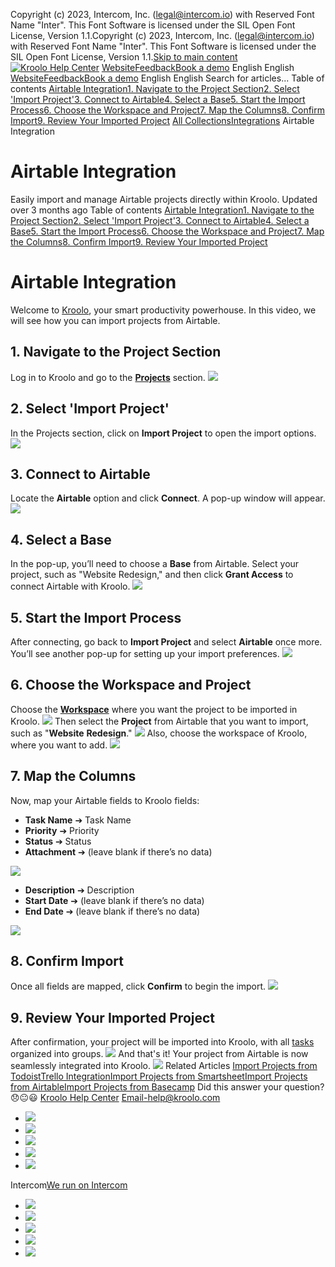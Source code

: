 Copyright (c) 2023, Intercom, Inc. (legal@intercom.io) with Reserved Font Name "Inter". This Font Software is licensed under the SIL Open Font License, Version 1.1.Copyright (c) 2023, Intercom, Inc. (legal@intercom.io) with Reserved Font Name "Inter". This Font Software is licensed under the SIL Open Font License, Version 1.1.[Skip to main content](https://help.kroolo.com/en/articles/10089943-airtable-integration#main-content)
[![Kroolo Help Center](https://downloads.intercomcdn.com/i/o/h4qkzypg/611116/ee699fbf23fef0f6d8d4f666d84c/37cdcedd14003d8fdcfdeda0a05c09cb)](https://help.kroolo.com/en/)
[Website](https://kroolo.com/)[Feedback](https://kroolo.featurebase.app/)[Book a demo](https://kroolo.com/book-demo)
English
English
[Website](https://kroolo.com/)[Feedback](https://kroolo.featurebase.app/)[Book a demo](https://kroolo.com/book-demo)
English
English
Search for articles...
Table of contents
[Airtable Integration](https://help.kroolo.com/en/articles/10089943-airtable-integration#h_489f71e835)[1. Navigate to the Project Section](https://help.kroolo.com/en/articles/10089943-airtable-integration#h_b667adc8c6)[2. Select 'Import Project'](https://help.kroolo.com/en/articles/10089943-airtable-integration#h_0e1382b2c2)[3. Connect to Airtable](https://help.kroolo.com/en/articles/10089943-airtable-integration#h_ff77b057da)[4. Select a Base](https://help.kroolo.com/en/articles/10089943-airtable-integration#h_784a4ba8e8)[5. Start the Import Process](https://help.kroolo.com/en/articles/10089943-airtable-integration#h_4b8402f582)[6. Choose the Workspace and Project](https://help.kroolo.com/en/articles/10089943-airtable-integration#h_1d6a6552e0)[7. Map the Columns](https://help.kroolo.com/en/articles/10089943-airtable-integration#h_8388d29d4e)[8. Confirm Import](https://help.kroolo.com/en/articles/10089943-airtable-integration#h_5710f323ba)[9. Review Your Imported Project](https://help.kroolo.com/en/articles/10089943-airtable-integration#h_394a033bab)
[All Collections](https://help.kroolo.com/en/)[Integrations](https://help.kroolo.com/en/collections/9118200-integrations)
Airtable Integration
# Airtable Integration
Easily import and manage Airtable projects directly within Kroolo.
Updated over 3 months ago
Table of contents
[Airtable Integration](https://help.kroolo.com/en/articles/10089943-airtable-integration#h_489f71e835)[1. Navigate to the Project Section](https://help.kroolo.com/en/articles/10089943-airtable-integration#h_b667adc8c6)[2. Select 'Import Project'](https://help.kroolo.com/en/articles/10089943-airtable-integration#h_0e1382b2c2)[3. Connect to Airtable](https://help.kroolo.com/en/articles/10089943-airtable-integration#h_ff77b057da)[4. Select a Base](https://help.kroolo.com/en/articles/10089943-airtable-integration#h_784a4ba8e8)[5. Start the Import Process](https://help.kroolo.com/en/articles/10089943-airtable-integration#h_4b8402f582)[6. Choose the Workspace and Project](https://help.kroolo.com/en/articles/10089943-airtable-integration#h_1d6a6552e0)[7. Map the Columns](https://help.kroolo.com/en/articles/10089943-airtable-integration#h_8388d29d4e)[8. Confirm Import](https://help.kroolo.com/en/articles/10089943-airtable-integration#h_5710f323ba)[9. Review Your Imported Project](https://help.kroolo.com/en/articles/10089943-airtable-integration#h_394a033bab)
# Airtable Integration
Welcome to [Kroolo](https://kroolo.com), your smart productivity powerhouse. In this video, we will see how you can import projects from Airtable. 
## **1. Navigate to the Project Section**
Log in to Kroolo and go to the **[Projects](https://intercom.help/kroolo/en/articles/9795542-manage-projects-in-kroolo)** section.
[![](https://downloads.intercomcdn.com/i/o/h4qkzypg/1241326190/1fb138944a5397516cf4e181a542/3b1a7159-5dc5-4e6a-8f8b-3764cbc3c7a6.gif?expires=1747842300&signature=22af367cb1f8429556865901e0567269ed9fd5d9647325ceb6b6589eb0464d27&req=dSIjF8p8m4BWWfMW1HO4zQg8rUrIC9A41nAmkdYddHgNaOKQTjwGC6tPRFgB%0ArcSZArjZW5iUyn%2FTxEU%3D%0A)](https://downloads.intercomcdn.com/i/o/h4qkzypg/1241326190/1fb138944a5397516cf4e181a542/3b1a7159-5dc5-4e6a-8f8b-3764cbc3c7a6.gif?expires=1747842300&signature=22af367cb1f8429556865901e0567269ed9fd5d9647325ceb6b6589eb0464d27&req=dSIjF8p8m4BWWfMW1HO4zQg8rUrIC9A41nAmkdYddHgNaOKQTjwGC6tPRFgB%0ArcSZArjZW5iUyn%2FTxEU%3D%0A)
## **2. Select 'Import Project'**
In the Projects section, click on **Import Project** to open the import options. 
[![](https://downloads.intercomcdn.com/i/o/h4qkzypg/1241326195/2f0dcf29958d0484af3d8cf56c7d/4ff03874-eb1a-4520-8d4a-d9e89df27c5e.png?expires=1747842300&signature=b8304345890aba490c3cb598540b05b36c6530a350fa89cbbe5cf592a1999df0&req=dSIjF8p8m4BWXPMW1HO4zXgQDuDp4VZgGyVrkVQv02yP%2BR65WzJJbMwtirri%0AQZVkThQLyvB7IFcwrK4%3D%0A)](https://downloads.intercomcdn.com/i/o/h4qkzypg/1241326195/2f0dcf29958d0484af3d8cf56c7d/4ff03874-eb1a-4520-8d4a-d9e89df27c5e.png?expires=1747842300&signature=b8304345890aba490c3cb598540b05b36c6530a350fa89cbbe5cf592a1999df0&req=dSIjF8p8m4BWXPMW1HO4zXgQDuDp4VZgGyVrkVQv02yP%2BR65WzJJbMwtirri%0AQZVkThQLyvB7IFcwrK4%3D%0A)
## **3. Connect to Airtable**
Locate the **Airtable** option and click **Connect**. A pop-up window will appear.
[![](https://downloads.intercomcdn.com/i/o/h4qkzypg/1241326201/a1898a1525e65515f8c5e6603337/1e8b44e9-f721-44ef-909d-11b0b0027fd3.png?expires=1747842300&signature=92db26adfdc4e39af17bdadb94caa0a4588ad1ccb49cb1cc960b9da8a6add7c7&req=dSIjF8p8m4NfWPMW1HO4zRSIghmVcbIHQnNnjiMAOZN%2B1w9UavAOmxDNPji9%0AFzjsVMzCA%2Ff59%2Byy0xE%3D%0A)](https://downloads.intercomcdn.com/i/o/h4qkzypg/1241326201/a1898a1525e65515f8c5e6603337/1e8b44e9-f721-44ef-909d-11b0b0027fd3.png?expires=1747842300&signature=92db26adfdc4e39af17bdadb94caa0a4588ad1ccb49cb1cc960b9da8a6add7c7&req=dSIjF8p8m4NfWPMW1HO4zRSIghmVcbIHQnNnjiMAOZN%2B1w9UavAOmxDNPji9%0AFzjsVMzCA%2Ff59%2Byy0xE%3D%0A)
## **4. Select a Base**
In the pop-up, you’ll need to choose a **Base** from Airtable.
Select your project, such as "Website Redesign," and then click **Grant Access** to connect Airtable with Kroolo.
[![](https://downloads.intercomcdn.com/i/o/h4qkzypg/1241326194/3ec769e269945acf3a0e032e564f/419877e3-60c6-4086-85b6-3af84c411098.gif?expires=1747842300&signature=13d74e8c7ace6337413cb53d780941b17f0e5e39701a55b0a88041afeac66d4b&req=dSIjF8p8m4BWXfMW1HO4zVswhHy7mJEtR%2FZzWTT3GbAey4SgDfxUTmI3kJt9%0AEKjos%2FkaHCDjXmUz5fw%3D%0A)](https://downloads.intercomcdn.com/i/o/h4qkzypg/1241326194/3ec769e269945acf3a0e032e564f/419877e3-60c6-4086-85b6-3af84c411098.gif?expires=1747842300&signature=13d74e8c7ace6337413cb53d780941b17f0e5e39701a55b0a88041afeac66d4b&req=dSIjF8p8m4BWXfMW1HO4zVswhHy7mJEtR%2FZzWTT3GbAey4SgDfxUTmI3kJt9%0AEKjos%2FkaHCDjXmUz5fw%3D%0A)
## **5. Start the Import Process**
After connecting, go back to **Import Project** and select **Airtable** once more. You’ll see another pop-up for setting up your import preferences.
[![](https://downloads.intercomcdn.com/i/o/h4qkzypg/1241326206/6832d0897b9f4e27ac8316ea93a3/0ece2f90-de74-4d5e-94c1-471715a81eef.png?expires=1747842300&signature=6edc2bf0e3e5bc3140e9116241eeb7983de582054614dbdf202aceb4e91e4603&req=dSIjF8p8m4NfX%2FMW1HO4zc97TIaKbVDuTCw0LJDsrXqoq%2FjmligYe%2BXgomDZ%0Ay%2FjHMCEg9mx6uLKSAIg%3D%0A)](https://downloads.intercomcdn.com/i/o/h4qkzypg/1241326206/6832d0897b9f4e27ac8316ea93a3/0ece2f90-de74-4d5e-94c1-471715a81eef.png?expires=1747842300&signature=6edc2bf0e3e5bc3140e9116241eeb7983de582054614dbdf202aceb4e91e4603&req=dSIjF8p8m4NfX%2FMW1HO4zc97TIaKbVDuTCw0LJDsrXqoq%2FjmligYe%2BXgomDZ%0Ay%2FjHMCEg9mx6uLKSAIg%3D%0A)
## **6. Choose the Workspace and Project**
Choose the **[Workspace](https://intercom.help/kroolo/en/articles/9772991-manage-workspaces)** where you want the project to be imported in Kroolo. 
[![](https://downloads.intercomcdn.com/i/o/h4qkzypg/1241675077/2a1703a7514d93be6386db356d17/b58f55e4-5011-4435-95e0-b4b9de68ee80.png?expires=1747842300&signature=de8ba73fcc38fddabc0eb8ea25613320e680cea79481b5cacd1a31278e428db4&req=dSIjF895mIFYXvMW1HO4zbmtTV6Cut6o8TMMCSUhMTPWWZ7dIGxWzIV5Hp2B%0AOSRpEQh1nhY7qwzNE0w%3D%0A)](https://downloads.intercomcdn.com/i/o/h4qkzypg/1241675077/2a1703a7514d93be6386db356d17/b58f55e4-5011-4435-95e0-b4b9de68ee80.png?expires=1747842300&signature=de8ba73fcc38fddabc0eb8ea25613320e680cea79481b5cacd1a31278e428db4&req=dSIjF895mIFYXvMW1HO4zbmtTV6Cut6o8TMMCSUhMTPWWZ7dIGxWzIV5Hp2B%0AOSRpEQh1nhY7qwzNE0w%3D%0A)
Then select the **Project** from Airtable that you want to import, such as "**Website** **Redesign**."
[![](https://downloads.intercomcdn.com/i/o/h4qkzypg/1241675229/918c39bf1ce643acab9415e6daac/a849a32c-9d93-4863-9e16-81f9306dda8a.png?expires=1747842300&signature=8db82b4e0b113adc07694396f71204fad0d17bac52f7abdbbc8f80fdb94c33a0&req=dSIjF895mINdUPMW1HO4zYpBehxeZkHiFG4RIv6LoGCrE4J1GdkhHxM3scG%2F%0AJ1Fa2ulH3Po%2F%2BPK4t5c%3D%0A)](https://downloads.intercomcdn.com/i/o/h4qkzypg/1241675229/918c39bf1ce643acab9415e6daac/a849a32c-9d93-4863-9e16-81f9306dda8a.png?expires=1747842300&signature=8db82b4e0b113adc07694396f71204fad0d17bac52f7abdbbc8f80fdb94c33a0&req=dSIjF895mINdUPMW1HO4zYpBehxeZkHiFG4RIv6LoGCrE4J1GdkhHxM3scG%2F%0AJ1Fa2ulH3Po%2F%2BPK4t5c%3D%0A)
Also, choose the workspace of Kroolo, where you want to add. 
[![](https://downloads.intercomcdn.com/i/o/h4qkzypg/1241676042/116fb03873f8adbbc0a871bb6592/db6d3ae4-021a-41e1-960c-d557e4224265.png?expires=1747842300&signature=81ed853af67cc82a7fbbbedabf7bdca5e8626196908b1670582d4ed658f6d2a2&req=dSIjF895m4FbW%2FMW1HO4zfCX6wesEkU2H8mXHDWgYpAZNTh6A3UzTnDEPgow%0AkLsUKoxM9UgTPeXuw7g%3D%0A)](https://downloads.intercomcdn.com/i/o/h4qkzypg/1241676042/116fb03873f8adbbc0a871bb6592/db6d3ae4-021a-41e1-960c-d557e4224265.png?expires=1747842300&signature=81ed853af67cc82a7fbbbedabf7bdca5e8626196908b1670582d4ed658f6d2a2&req=dSIjF895m4FbW%2FMW1HO4zfCX6wesEkU2H8mXHDWgYpAZNTh6A3UzTnDEPgow%0AkLsUKoxM9UgTPeXuw7g%3D%0A)
## **7. Map the Columns**
Now, map your Airtable fields to Kroolo fields:
  * **Task Name** ➔ Task Name 
  * **Priority** ➔ Priority
  * **Status** ➔ Status
  * **Attachment** ➔ (leave blank if there’s no data) 


[![](https://downloads.intercomcdn.com/i/o/h4qkzypg/1241326205/107a30aca9c84b793f633cfb4f2e/6961267f-6d2b-4dbe-9182-2fb47dd1b436.png?expires=1747842300&signature=a79732f8db6a44e500eea2fc8774ef19dd7cd367e86e12e7453f6ae0074137a9&req=dSIjF8p8m4NfXPMW1HO4zTUiR3zEJQKQ2f%2F7xUYjFxSIBPTc020xd17j1QZv%0AiRtOsBxI3DjNsPFTSRw%3D%0A)](https://downloads.intercomcdn.com/i/o/h4qkzypg/1241326205/107a30aca9c84b793f633cfb4f2e/6961267f-6d2b-4dbe-9182-2fb47dd1b436.png?expires=1747842300&signature=a79732f8db6a44e500eea2fc8774ef19dd7cd367e86e12e7453f6ae0074137a9&req=dSIjF8p8m4NfXPMW1HO4zTUiR3zEJQKQ2f%2F7xUYjFxSIBPTc020xd17j1QZv%0AiRtOsBxI3DjNsPFTSRw%3D%0A)
  * **Description** ➔ Description
  * **Start Date** ➔ (leave blank if there’s no data)
  * **End Date** ➔ (leave blank if there’s no data)


[![](https://downloads.intercomcdn.com/i/o/h4qkzypg/1241326204/f0dd72e1079f12cb25faa3975499/f6ea81fb-1983-42ea-89cb-cbf9b57ffc33.png?expires=1747842300&signature=33e1db0fa745b3feb7d5b6082ce50d5287d17934d962329f531cdef681035009&req=dSIjF8p8m4NfXfMW1HO4zcS1hquZHnC5jY3xIXF8hWnfiLRtgzzxuUK%2BlLzQ%0Alx3QMNUBbplRauzo58k%3D%0A)](https://downloads.intercomcdn.com/i/o/h4qkzypg/1241326204/f0dd72e1079f12cb25faa3975499/f6ea81fb-1983-42ea-89cb-cbf9b57ffc33.png?expires=1747842300&signature=33e1db0fa745b3feb7d5b6082ce50d5287d17934d962329f531cdef681035009&req=dSIjF8p8m4NfXfMW1HO4zcS1hquZHnC5jY3xIXF8hWnfiLRtgzzxuUK%2BlLzQ%0Alx3QMNUBbplRauzo58k%3D%0A)
## **8. Confirm Import**
Once all fields are mapped, click **Confirm** to begin the import.
[![](https://downloads.intercomcdn.com/i/o/h4qkzypg/1241326202/6676814755630e1348996ae56a98/54f24d49-ccda-404d-acab-1b4617d519b5.gif?expires=1747842300&signature=5d52d38326a7a2126dc4b2b6018e25881d5bba3d6e617709106502e1415edbb9&req=dSIjF8p8m4NfW%2FMW1HO4zapspqzR8sKLA1m8mrHevAFEYq5fvLqivWkjTWuP%0AD3AqTAI3R2n1o8SqsjE%3D%0A)](https://downloads.intercomcdn.com/i/o/h4qkzypg/1241326202/6676814755630e1348996ae56a98/54f24d49-ccda-404d-acab-1b4617d519b5.gif?expires=1747842300&signature=5d52d38326a7a2126dc4b2b6018e25881d5bba3d6e617709106502e1415edbb9&req=dSIjF8p8m4NfW%2FMW1HO4zapspqzR8sKLA1m8mrHevAFEYq5fvLqivWkjTWuP%0AD3AqTAI3R2n1o8SqsjE%3D%0A)
## **9. Review Your Imported Project**
After confirmation, your project will be imported into Kroolo, with all [tasks](https://intercom.help/kroolo/en/articles/10085539-create-and-manage-tasks) organized into groups.
[![](https://downloads.intercomcdn.com/i/o/h4qkzypg/1241326211/c761f7f0bc77e52d0135d4ac2517/484f5835-53b2-403c-b1af-f3885c635f2d.gif?expires=1747842300&signature=4532d37215b280a2bfd25b91acc212d3b1311868726267bf6187a72323b6618f&req=dSIjF8p8m4NeWPMW1HO4zeVRJ02VyD6GNCqAutSJ269t%2FF0m1qLjwMQk2VjH%0Aa7jxqZF43h%2BiQoDNXuA%3D%0A)](https://downloads.intercomcdn.com/i/o/h4qkzypg/1241326211/c761f7f0bc77e52d0135d4ac2517/484f5835-53b2-403c-b1af-f3885c635f2d.gif?expires=1747842300&signature=4532d37215b280a2bfd25b91acc212d3b1311868726267bf6187a72323b6618f&req=dSIjF8p8m4NeWPMW1HO4zeVRJ02VyD6GNCqAutSJ269t%2FF0m1qLjwMQk2VjH%0Aa7jxqZF43h%2BiQoDNXuA%3D%0A)
And that's it! Your project from Airtable is now seamlessly integrated into Kroolo. 
[![](https://downloads.intercomcdn.com/i/o/h4qkzypg/1241679398/ec4a9a9a6799e511a278b095fbf8/cta+2.png?expires=1747842300&signature=edc440bf2cc2a1832da99634dd1f3c808ca6a277428edafc317d6f5e5f33971f&req=dSIjF895lIJWUfMW1HO4zY30%2BVH1YXY3x2YJr3A8uIslIJeDi3G0iCD3IcXC%0AlFsBSppVitYQ2rFZ8ag%3D%0A)](https://kroolo.com/)
Related Articles
[Import Projects from Todoist](https://help.kroolo.com/en/articles/9387813-import-projects-from-todoist)[Trello Integration](https://help.kroolo.com/en/articles/9996041-trello-integration)[Import Projects from Smartsheet](https://help.kroolo.com/en/articles/10038422-import-projects-from-smartsheet)[Import Projects from Airtable](https://help.kroolo.com/en/articles/10085032-import-projects-from-airtable)[Import Projects from Basecamp](https://help.kroolo.com/en/articles/10089940-import-projects-from-basecamp)
Did this answer your question?
😞😐😃
[Kroolo Help Center](https://help.kroolo.com/en/)
Email-help@kroolo.com
  * [![](https://intercom.help/kroolo/assets/svg/icon:social-facebook/FFFFFF)](https://www.facebook.com/profile.php?id=61553808299270)
  * [![](https://intercom.help/kroolo/assets/svg/icon:social-linkedin/FFFFFF)](https://www.linkedin.com/company/getkroolo)
  * [![](https://intercom.help/kroolo/assets/svg/icon:social-instagram/FFFFFF)](https://www.instagram.com/getkroolo)
  * [![](https://intercom.help/kroolo/assets/svg/icon:social-youtube/FFFFFF)](https://www.youtube.com/@getkroolo/featured)
  * [![](https://intercom.help/kroolo/assets/svg/icon:social-twitter-x/FFFFFF)](https://www.twitter.com/getkroolo)


Intercom[We run on Intercom](https://www.intercom.com/intercom-link?company=Kroolo&solution=customer-support&utm_campaign=intercom-link&utm_content=We+run+on+Intercom&utm_medium=help-center&utm_referrer=https%3A%2F%2Fhelp.kroolo.com%2Fen%2Farticles%2F10089943-airtable-integration&utm_source=desktop-web)
  * [![](https://intercom.help/kroolo/assets/svg/icon:social-facebook/FFFFFF)](https://www.facebook.com/profile.php?id=61553808299270)
  * [![](https://intercom.help/kroolo/assets/svg/icon:social-linkedin/FFFFFF)](https://www.linkedin.com/company/getkroolo)
  * [![](https://intercom.help/kroolo/assets/svg/icon:social-instagram/FFFFFF)](https://www.instagram.com/getkroolo)
  * [![](https://intercom.help/kroolo/assets/svg/icon:social-youtube/FFFFFF)](https://www.youtube.com/@getkroolo/featured)
  * [![](https://intercom.help/kroolo/assets/svg/icon:social-twitter-x/FFFFFF)](https://www.twitter.com/getkroolo)


